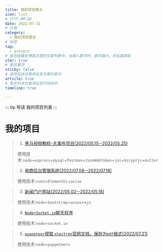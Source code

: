 ```yaml
---
title: 我的项目整合
icon: list
# YYYY-MM-DD
date: 2022-07-31
# 分类
category:
  - 我的项目整合
# 标签
tag:
  - project
# 是否收藏在博客主题的文章列表中。当填入数字时，数字越大，排名越靠前
star: true
# 是否置顶
sticky: false
# 是否将该文章添加至文章列表中。
article: true
# 是否将该文章添加至时间线中。
timeline: true

---
```

<CountView></CountView>


::: tip 导读
我的项目列表
:::

<!-- more -->

# 我的项目

> 1. [黑马视频教程-大事件项目(2022/05.15--2022/05.25)](/posts/project/api-server/)
>
> 使用技术:`node`+`express`+`mysql`+`Postman`+`JsonWebToken`+`joi`+`bcryptjs`+`multer`

> 2. [电商后台管理系统(2022/07.08--2022/07.18)](/posts/project/vue-shop/)
>
> 使用技术:`vue2`+`ElementUi`+`axiso`

> 3. [新闻门户网站(2022/05.02--2022/05.18)](/posts/project/newsinfo/)
>
> 使用技术:`node`+`bootstrap`+`axios`+`ejs`

> 4. [`Node+Socket.io`聊天程序 ](/posts/project/socket-chat/)
>
> 使用技术:`node`+`socket.io`

> 5. [`puppeteer`爬取 `electron`官网文档，保存为`pdf`格式(2022/07.21)](/posts/project/puppeteer-electron-pdf/)
>
> 使用技术:`node`+`puppeteero`


